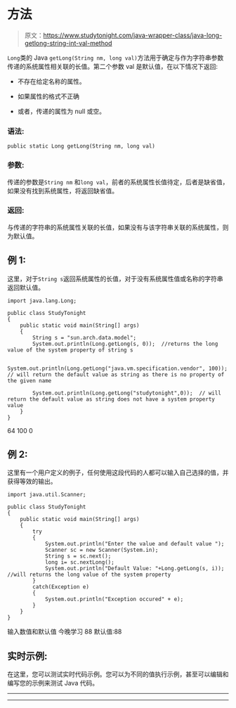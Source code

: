 # 方法

> 原文：<https://www.studytonight.com/java-wrapper-class/java-long-getlong-string-int-val-method>

`Long`类的 Java `getLong(String nm, long val)`方法用于确定与作为字符串参数传递的系统属性相关联的长值。第二个参数 val 是默认值，在以下情况下返回:

*   不存在给定名称的属性。

*   如果属性的格式不正确

*   或者，传递的属性为 null 或空。

### 语法:

```
public static Long getLong(String nm, long val)
```

### 参数:

传递的参数是`String nm` 和`long val`，前者的系统属性长值待定，后者是缺省值，如果没有找到系统属性，将返回缺省值。

### 返回:

与传递的字符串的系统属性关联的长值，如果没有与该字符串关联的系统属性，则为默认值。

## 例 1:

这里，对于`String s`返回系统属性的长值，对于没有系统属性值或名称的字符串返回默认值。

```
import java.lang.Long;

public class StudyTonight
{
    public static void main(String[] args)
    {
        String s = "sun.arch.data.model";
        System.out.println(Long.getLong(s, 0));  //returns the long value of the system property of string s

        System.out.println(Long.getLong("java.vm.specification.vendor", 100));  // will return the default value as string as there is no property of the given name

        System.out.println(Long.getLong("studytonight",0));  // will return the default value as string does not have a system property value
    }
}
```

64
100
0

## 例 2:

这里有一个用户定义的例子，任何使用这段代码的人都可以输入自己选择的值，并获得等效的输出。

```
import java.util.Scanner; 

public class StudyTonight
{  
    public static void main(String[] args) 
    {          
        try
        {
            System.out.println("Enter the value and default value ");                   
            Scanner sc = new Scanner(System.in);  
            String s = sc.next();
            long i= sc.nextLong();
            System.out.println("Default Value: "+Long.getLong(s, i)); //will returns the long value of the system property 
        }
        catch(Exception e)
        {
            System.out.println("Exception occured" + e);  
        }
    }  
} 
```

输入数值和默认值
今晚学习 88
默认值:88

## 实时示例:

在这里，您可以测试实时代码示例。您可以为不同的值执行示例，甚至可以编辑和编写您的示例来测试 Java 代码。

* * *

* * *